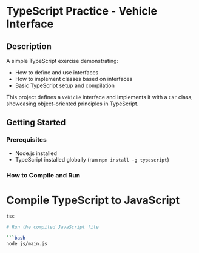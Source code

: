 # TypeScript Practice - Vehicle Interface

## Description

A simple TypeScript exercise demonstrating:
- How to define and use interfaces
- How to implement classes based on interfaces
- Basic TypeScript setup and compilation

This project defines a `Vehicle` interface and implements it with a `Car` class, showcasing object-oriented principles in TypeScript.

## Getting Started

### Prerequisites

- Node.js installed
- TypeScript installed globally (run `npm install -g typescript`)

### How to Compile and Run


# Compile TypeScript to JavaScript

```bash
tsc

# Run the compiled JavaScript file

```bash
node js/main.js
